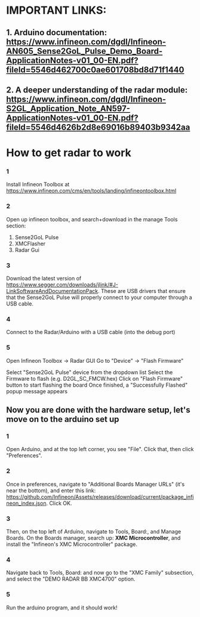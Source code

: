 # IMPORTANT LINKS:

## 1. Arduino documentation: https://www.infineon.com/dgdl/Infineon-AN605_Sense2GoL_Pulse_Demo_Board-ApplicationNotes-v01_00-EN.pdf?fileId=5546d462700c0ae601708bd8d71f1440

## 2. A deeper understanding of the radar module: https://www.infineon.com/dgdl/Infineon-S2GL_Application_Note_AN597-ApplicationNotes-v01_00-EN.pdf?fileId=5546d4626b2d8e69016b89403b9342aa

# How to get radar to work

### 1

Install Infineon Toolbox at https://www.infineon.com/cms/en/tools/landing/infineontoolbox.html

### 2

Open up infineon toolbox, and search+download in the manage Tools section:

1. Sense2GoL Pulse
2. XMCFlasher
3. Radar Gui

### 3 

Download the latest version of https://www.segger.com/downloads/jlink/#J-LinkSoftwareAndDocumentationPack. These are USB drivers that ensure that the Sense2GoL Pulse will properly connect to your computer through a USB cable.

### 4

Connect to the Radar/Arduino with a USB cable (into the debug port)

### 5 

Open Infineon Toolbox → Radar GUI
Go to "Device" → "Flash Firmware"

Select "Sense2GoL Pulse" device from the dropdown list
Select the Firmware to flash (e.g. D2GL_SC_FMCW.hex)
Click on "Flash Firmware" button to start flashing the board
Once finished, a "Successfully Flashed" popup message appears

## Now you are done with the hardware setup, let's move on to the arduino set up

### 1

Open Arduino, and at the top left corner, you see "File". Click that, then click "Preferences".

### 2 

Once in preferences, navigate to "Additional Boards Manager URLs" (it's near the bottom), and enter this link: https://github.com/Infineon/Assets/releases/download/current/package_infineon_index.json. Click OK.

### 3

Then, on the top left of Arduino, navigate to Tools, Board:, and Manage Boards. On the Boards manager, search up: **XMC Microcontroller**, and install the "Infineon's XMC Microcontroller" package.

### 4

Navigate back to Tools, Board: and now go to the "XMC Family" subsection, and select the "DEMO RADAR BB XMC4700" option.

### 5

Run the arduino program, and it should work!
